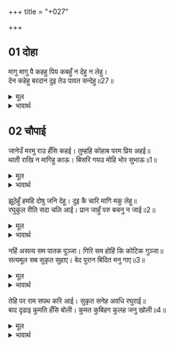 +++
title = "+027"

+++


## 01 दोहा
मागु मागु पै कहहु पिय कबहुँ न देहु न लेहु।  
देन कहेहु बरदान दुइ तेउ पावत सन्देहु॥27॥  

<details><summary>मूल</summary>

मागु मागु पै कहहु पिय कबहुँ न देहु न लेहु।  
देन कहेहु बरदान दुइ तेउ पावत सन्देहु॥27॥  
</details>

<details><summary>भावार्थ</summary>

हे प्रियतम! आप माँग-माँग तो कहा करते हैं, पर देते-लेते कभी कुछ भी नहीं। आपने दो वरदान देने को कहा था, उनके भी मिलने में सन्देह है॥27॥  
</details>





## 02 चौपाई
जानेउँ मरमु राउ हँसि कहई। तुम्हहि कोहाब परम प्रिय अहई॥  
थाती राखि न मागिहु काऊ। बिसरि गयउ मोहि भोर सुभाऊ॥1॥  

<details><summary>मूल</summary>

जानेउँ मरमु राउ हँसि कहई। तुम्हहि कोहाब परम प्रिय अहई॥  
थाती राखि न मागिहु काऊ। बिसरि गयउ मोहि भोर सुभाऊ॥1॥  
</details>

<details><summary>भावार्थ</summary>

राजा ने हँसकर कहा कि अब मैं तुम्हारा मर्म (मतलब) समझा। मान करना तुम्हें परम प्रिय है। तुमने उन वरों को थाती (धरोहर) रखकर फिर कभी माँगा ही नहीं और मेरा भूलने का स्वभाव होने से मुझे भी वह प्रसङ्ग याद नहीं रहा॥1॥  
</details>

झूठेहुँ हमहि दोषु जनि देहू। दुइ कै चारि मागि मकु लेहू॥  
रघुकुल रीति सदा चलि आई। प्रान जाहुँ परु बचनु न जाई॥2॥  

<details><summary>मूल</summary>

झूठेहुँ हमहि दोषु जनि देहू। दुइ कै चारि मागि मकु लेहू॥  
रघुकुल रीति सदा चलि आई। प्रान जाहुँ परु बचनु न जाई॥2॥  
</details>

<details><summary>भावार्थ</summary>

मुझे झूठ-मूठ दोष मत दो। चाहे दो के बदले चार माँग लो। रघुकुल में सदा से यह रीति चली आई है कि प्राण भले ही चले जाएँ, पर वचन नहीं जाता॥2॥  
</details>

नहिं असत्य सम पातक पुञ्जा। गिरि सम होहिं कि कोटिक गुञ्जा॥  
सत्यमूल सब सुकृत सुहाए। बेद पुरान बिदित मनु गाए॥3॥  

<details><summary>मूल</summary>

नहिं असत्य सम पातक पुञ्जा। गिरि सम होहिं कि कोटिक गुञ्जा॥  
सत्यमूल सब सुकृत सुहाए। बेद पुरान बिदित मनु गाए॥3॥  
</details>

<details><summary>भावार्थ</summary>

असत्य के समान पापों का समूह भी नहीं है। क्या करोडों घुँघचियाँ मिलकर भी कहीं पहाड के समान हो सकती हैं। 'सत्य' ही समस्त उत्तम सुकृतों (पुण्यों) की जड है। यह बात वेद-पुराणों में प्रसिद्ध है और मनुजी ने भी यही कहा है॥3॥  
</details>

तेहि पर राम सपथ करि आई। सुकृत सनेह अवधि रघुराई॥  
बाद दृढाइ कुमति हँसि बोली। कुमत कुबिहग कुलह जनु खोली॥4॥  

<details><summary>मूल</summary>

तेहि पर राम सपथ करि आई। सुकृत सनेह अवधि रघुराई॥  
बाद दृढाइ कुमति हँसि बोली। कुमत कुबिहग कुलह जनु खोली॥4॥  
</details>

<details><summary>भावार्थ</summary>

उस पर मेरे द्वारा श्री रामजी की शपथ करने में आ गई (मुँह से निकल पडी)। श्री रघुनाथजी मेरे सुकृत (पुण्य) और स्नेह की सीमा हैं। इस प्रकार बात पक्की कराके दुर्बुद्धि कैकेयी हँसकर बोली, मानो उसने कुमत (बुरे विचार) रूपी दुष्ट पक्षी (बाज) (को छोडने के लिए उस) की कुलही (आँखों पर की टोपी) खोल दी॥4॥  
</details>

